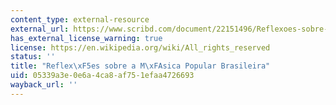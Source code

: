 ```yaml
---
content_type: external-resource
external_url: https://www.scribd.com/document/22151496/Reflexoes-sobre-a-Musica-Popular-Brasileira-Nildo-Viana
has_external_license_warning: true
license: https://en.wikipedia.org/wiki/All_rights_reserved
status: ''
title: "Reflex\xF5es sobre a M\xFAsica Popular Brasileira"
uid: 05339a3e-0e6a-4ca8-af75-1efaa4726693
wayback_url: ''
---
```

